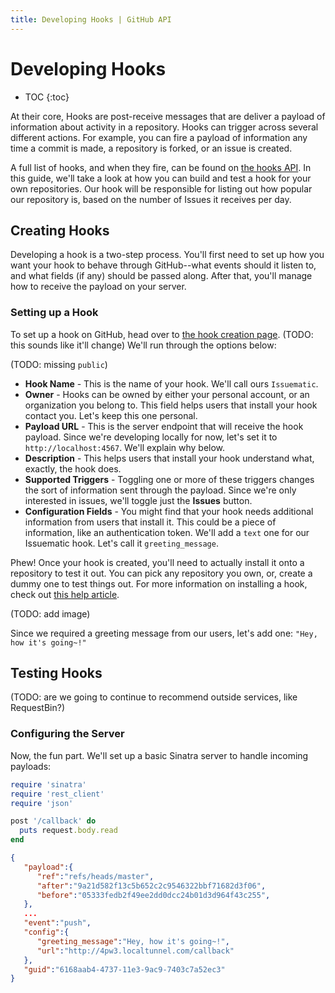 ```yaml
---
title: Developing Hooks | GitHub API
---
```


# Developing Hooks

* TOC
{:toc}

At their core, Hooks are post-receive messages that are deliver a payload of 
information about activity in a repository. Hooks can trigger across several 
different actions. For example, you can fire a payload of information any time
a commit is made, a repository is forked, or an issue is created.

A full list of hooks, and when they fire, can be found on [the hooks API][hooks-api].
In this guide, we'll take a look at how you can build and test a hook for your
own repositories. Our hook will be responsible for listing out how popular our
repository is, based on the number of Issues it receives per day.

## Creating Hooks

Developing a hook is a two-step process. You'll first need to set up how you want
your hook to behave through GitHub--what events should it listen to, and what
fields (if any) should be passed along. After that, you'll manage how to receive 
the payload on your server.

### Setting up a Hook

To set up a hook on GitHub, head over to [the hook creation page][hook-new-url]. (TODO: this sounds like it'll change)
We'll run through the options below:

(TODO: missing `public`)

* **Hook Name** - This is the name of your hook. We'll call ours `Issuematic`.
* **Owner** - Hooks can be owned by either your personal account, or an organization
you belong to. This field helps users that install your hook contact you. Let's 
keep this one personal.
* **Payload URL** - This is the server endpoint that will receive the hook 
payload. Since we're developing locally for now, let's set it to `http://localhost:4567`.
We'll explain why below. 
* **Description** - This helps users that install your hook understand what, 
exactly, the hook does.
* **Supported Triggers** - Toggling one or more of these triggers changes the sort
of information sent through the payload. Since we're only interested in issues,
we'll toggle just the **Issues** button.
* **Configuration Fields** - You might find that your hook needs additional 
information from users that install it. This could be a piece of information,
like an authentication token. We'll add a `text` one for our Issuematic hook.
Let's call it `greeting_message`. 

Phew! Once your hook is created, you'll need to actually install it onto a 
repository to test it out. You can pick any repository you own, or, create a 
dummy one to test things out. For more information on installing a hook, check 
out [this help article][installing-hooks].

(TODO: add image)

Since we required a greeting message from our users, let's add one: `"Hey, how it's going~!"`

## Testing Hooks

(TODO: are we going to continue to recommend outside services, like RequestBin?)

### Configuring the Server

Now, the fun part. We'll set up a basic Sinatra server to handle incoming payloads:

```ruby
require 'sinatra'
require 'rest_client'
require 'json'

post '/callback' do
  puts request.body.read
end
```


```json
{
   "payload":{
      "ref":"refs/heads/master",
      "after":"9a21d582f13c5b652c2c9546322bbf71682d3f06",
      "before":"05333fedb2f49ee2dd0dcc24b01d3d964f43c255",
   },
   ...
   "event":"push",
   "config":{
      "greeting_message":"Hey, how it's going~!",
      "url":"http://4pw3.localtunnel.com/callback"
   },
   "guid":"6168aab4-4737-11e3-9ac9-7403c7a52ec3"
}
```

[hooks-api]: http://developer.github.com/v3/repos/hooks/#events
[hook-new-url]: https://github.com/hooks/new
[installing-hooks]: https://help.github.com